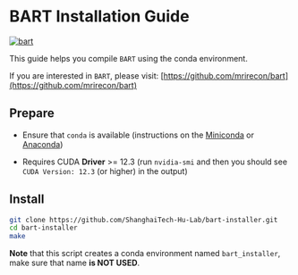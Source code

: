 # BART Installation Guide

[![bart](https://img.shields.io/badge/-bart-gray?logo=github)](https://github.com/mrirecon/bart)

This guide helps you compile `BART` using the conda environment.

If you are interested in `BART`, please visit: [https://github.com/mrirecon/bart](https://github.com/mrirecon/bart)

## Prepare

- Ensure that `conda` is available (instructions on the [Miniconda](https://docs.conda.io/en/latest/miniconda.html) or [Anaconda](https://www.anaconda.com/))

- Requires CUDA **Driver** >= 12.3 (run `nvidia-smi` and then you should see `CUDA Version: 12.3` (or higher) in the output)

## Install

```bash
git clone https://github.com/ShanghaiTech-Hu-Lab/bart-installer.git
cd bart-installer
make
```
**Note** that this script creates a conda environment named `bart_installer`, make sure that name **is NOT USED**.


